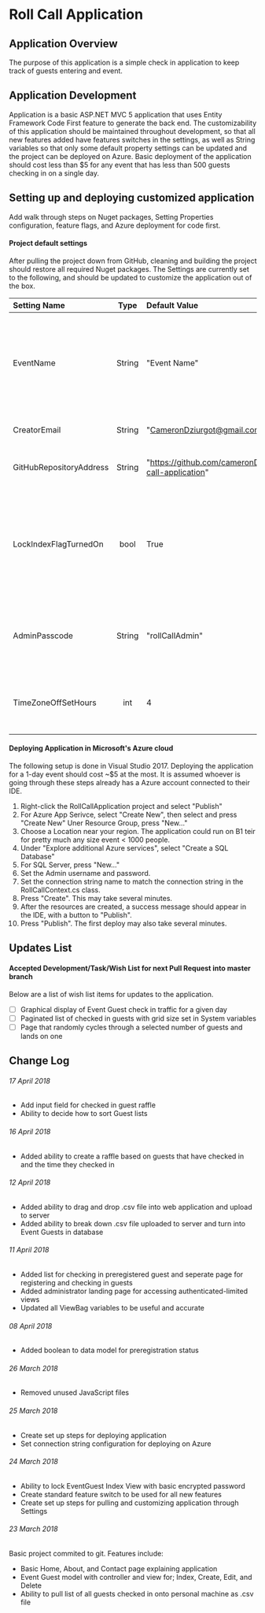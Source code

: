 # Roll Call Application

## Application Overview
The purpose of this application is a simple check in application to keep track of guests entering
and event.

## Application Development
Application is a basic ASP.NET MVC 5 application that uses Entity Framework Code First feature 
to generate the back end. The customizability of this application should be maintained throughout
development, so that all new features added have features switches in the settings, as well as 
String variables so that only some default property settings can be updated and the project can
be deployed on Azure. Basic deployment of the application should cost less than $5 for any event
that has less than 500 guests checking in on a single day.

## Setting up and deploying customized application
Add walk through steps on Nuget packages, Setting Properties configuration, feature flags,
and Azure deployment for code first.

#### Project default settings
After pulling the project down from GitHub, cleaning and building the project should restore all 
required Nuget packages. The Settings are currently set to the following, and should be updated
to customize the application out of the box.

| Setting Name | Type | Default Value | Description |
| :--- | :---: | :--- | :--- |
| EventName | String | "Event Name" | Name of event application will be used for. Name appears in various spots throughout the application. |
| CreatorEmail | String | "CameronDziurgot@gmail.com" | Email of the application creator. |
| GitHubRepositoryAddress | String | "https://github.com/cameronDz/roll-call-application" | Repository where the application can be found. |
| LockIndexFlagTurnedOn | bool | True | Feature flag for creating authentication that locks the Views in EventGuests for Index, Edit, and Delete, behind a passcode. |
| AdminPasscode | String | "rollCallAdmin" | Passcode used when the Passcode feature flag is turned on for Admin access. |
| TimeZoneOffSetHours | int | 4 | Used to set the timezone offset from UTC to where the event is being held. |

#### Deploying Application in Microsoft's Azure cloud
The following setup is done in Visual Studio 2017. Deploying the application for a 1-day event 
should cost ~$5 at the most. It is assumed whoever is going through these steps already has a 
Azure account connected to their IDE.
1. Right-click the RollCallApplication project and select "Publish"
2. For Azure App Serivce, select "Create New", then select and press "Create New"
Uner Resource Group, press "New..."
3. Choose a Location near your region. The application could run on B1 teir for pretty much any size event < 1000 people.
4. Under "Explore additional Azure services", select "Create a SQL Database"
5. For SQL Server, press "New..." 
6. Set the Admin username and password.
7. Set the connection string name to match the connection string in the RollCallContext.cs class.
8. Press "Create". This may take several minutes.
9. After the resources are created, a success message should appear in the IDE, with a button to "Publish".
10. Press "Publish". The first deploy may also take several minutes.

## Updates List

#### Accepted Development/Task/Wish List for next Pull Request into master branch
Below are a list of wish list items for updates to the application. 

- [ ] Graphical display of Event Guest check in traffic for a given day
- [ ] Paginated list of checked in guests with grid size set in System variables
- [ ] Page that randomly cycles through a selected number of guests and lands on one

## Change Log

###### 17 April 2018
- Add input field for checked in guest raffle
- Ability to decide how to sort Guest lists

###### 16 April 2018 
- Added ability to create a raffle based on guests that have checked in and the time they checked in

###### 12 April 2018
- Added ability to drag and drop .csv file into web application and upload to server
- Added ability to break down .csv file uploaded to server and turn into Event Guests in database

###### 11 April 2018
- Added list for checking in preregistered guest and seperate page for registering and checking in guests
- Added administrator landing page for accessing authenticated-limited views
- Updated all ViewBag variables to be useful and accurate

###### 08 April 2018
- Added boolean to data model for preregistration status

###### 26 March 2018
- Removed unused JavaScript files

###### 25 March 2018
- Create set up steps for deploying application
- Set connection string configuration for deploying on Azure

###### 24 March 2018
- Ability to lock EventGuest Index View with basic encrypted password
- Create standard feature switch to be used for all new features
- Create set up steps for pulling and customizing application through Settings 

###### 23 March 2018
Basic project commited to git. Features include:
- Basic Home, About, and Contact page explaining application
- Event Guest model with controller and view for; Index, Create, Edit, and Delete
- Ability to pull list of all guests checked in onto personal machine as .csv file